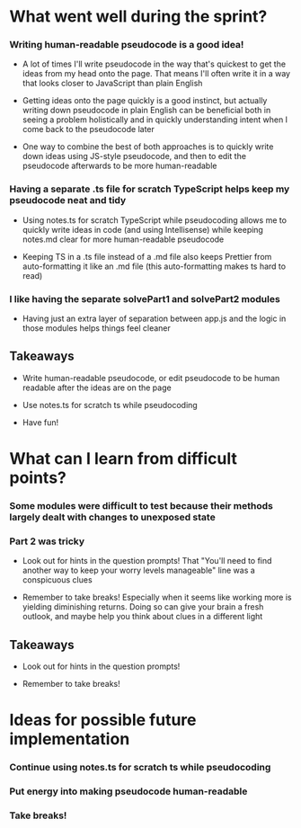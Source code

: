 # What went well during the sprint?

### Writing human-readable pseudocode is a good idea!

- A lot of times I'll write pseudocode in the way that's quickest to get the ideas from my head onto the page. That means I'll often write it in a way that looks closer to JavaScript than plain English

- Getting ideas onto the page quickly is a good instinct, but actually writing down pseudocode in plain English can be beneficial both in seeing a problem holistically and in quickly understanding intent when I come back to the pseudocode later

- One way to combine the best of both approaches is to quickly write down ideas using JS-style pseudocode, and then to edit the pseudocode afterwards to be more human-readable

### Having a separate .ts file for scratch TypeScript helps keep my pseudocode neat and tidy

- Using notes.ts for scratch TypeScript while pseudocoding allows me to quickly write ideas in code (and using Intellisense) while keeping notes.md clear for more human-readable pseudocode

- Keeping TS in a .ts file instead of a .md file also keeps Prettier from auto-formatting it like an .md file (this auto-formatting makes ts hard to read)

### I like having the separate solvePart1 and solvePart2 modules

- Having just an extra layer of separation between app.js and the logic in those modules helps things feel cleaner

## Takeaways

- Write human-readable pseudocode, or edit pseudocode to be human readable after the ideas are on the page

- Use notes.ts for scratch ts while pseudocoding

- Have fun!

# What can I learn from difficult points?

### Some modules were difficult to test because their methods largely dealt with changes to unexposed state

### Part 2 was tricky

- Look out for hints in the question prompts! That "You'll need to find another way to keep your worry levels manageable" line was a conspicuous clues

- Remember to take breaks! Especially when it seems like working more is yielding diminishing returns. Doing so can give your brain a fresh outlook, and maybe help you think about clues in a different light

## Takeaways

- Look out for hints in the question prompts!

- Remember to take breaks!

# Ideas for possible future implementation

### Continue using notes.ts for scratch ts while pseudocoding

### Put energy into making pseudocode human-readable

### Take breaks!
